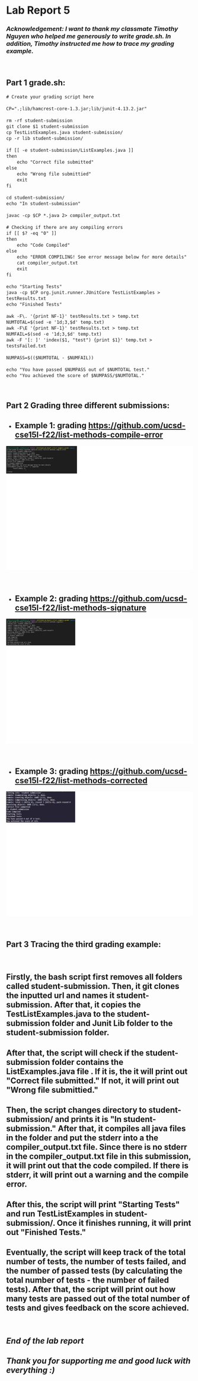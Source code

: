 # **Lab Report 5**
### ***Acknowledgement: I want to thank my classmate Timothy Nguyen who helped me generously to write grade.sh. In addition, Timothy instructed me how to trace my grading example.*** 

<br>

## Part 1 grade.sh:
```
# Create your grading script here

CP=".;lib/hamcrest-core-1.3.jar;lib/junit-4.13.2.jar"

rm -rf student-submission
git clone $1 student-submission
cp TestListExamples.java student-submission/
cp -r lib student-submission/

if [[ -e student-submission/ListExamples.java ]]
then
    echo "Correct file submitted"
else
    echo "Wrong file submittied"
    exit
fi

cd student-submission/
echo "In student-submission"

javac -cp $CP *.java 2> compiler_output.txt

# Checking if there are any compiling errors
if [[ $? -eq "0" ]]
then
    echo "Code Compiled"	
else
	echo "ERROR COMPILING! See error message below for more details"
	cat compiler_output.txt
	exit
fi

echo "Starting Tests"
java -cp $CP org.junit.runner.JUnitCore TestListExamples > testResults.txt
echo "Finished Tests"

awk -F\. '{print NF-1}' testResults.txt > temp.txt
NUMTOTAL=$(sed -e '1d;3,$d' temp.txt)
awk -F\E '{print NF-1}' testResults.txt > temp.txt
NUMFAIL=$(sed -e '1d;3,$d' temp.txt)
awk -F '[: ]' 'index($1, "test") {print $1}' temp.txt > testsFailed.txt

NUMPASS=$(($NUMTOTAL - $NUMFAIL))

echo "You have passed $NUMPASS out of $NUMTOTAL test."
echo "You achieved the score of $NUMPASS/$NUMTOTAL."
``` 

<br>

## Part 2 Grading three different submissions:

- ## Example 1: grading https://github.com/ucsd-cse15l-f22/list-methods-compile-error
![Example1](Images/Newexample3.png)

<br>

- ## Example 2: grading https://github.com/ucsd-cse15l-f22/list-methods-signature
![Example2](Images/NewExample5.png)

<br>

- ## Example 3: grading https://github.com/ucsd-cse15l-f22/list-methods-corrected
![Example3](Images/Example2Final.png)

<br>

## Part 3 Tracing the third grading example: 

<br>

## Firstly, the bash script first removes all folders called student-submission. Then, it git clones the inputted url and names it student-submission. After that, it copies the TestListExamples.java to the student-submission folder and Junit Lib folder to the student-submission folder.   

## After that, the script will check if the student-submission folder contains the ListExamples.java file . If it is, the it will print out "Correct file submitted." If not, it will print out "Wrong file submittied."

## Then, the script changes directory to student-submission/ and prints it is "In student-submission." After that, it compiles all java files in the folder and put the stderr into a the compiler_output.txt file. Since there is no stderr in the compiler_output.txt file in this submission, it will print out that the code compiled. If there is stderr, it will print out a warning and the compile error.

## After this, the script will print "Starting Tests" and run TestListExamples in student-submission/. Once it finishes running, it will print out "Finished Tests."

## Eventually, the script will keep track of the total number of tests, the number of tests failed, and the number of passed tests (by calculating the total number of tests - the number of failed tests). After that, the script will print out how many tests are passed out of the total number of tests and gives feedback on the score achieved.

<br>

## ***End of the lab report***
## ***Thank you for supporting me and good luck with everything :)***


